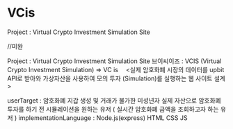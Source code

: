 # VCis
Project : Virtual Crypto Investment Simulation Site

//미완

Project : Virtual Crypto Investment Simulation Site
브이씨이즈 : VCIS (Virtual Crypto Investment Simulation) => VC is
 <실제 암호화폐 시장의 데이터를 upbit API로 받아와 가상자산을 사용하여 모의 투자 (Simulation)를 실행하는 웹 사이트 설계>

userTarget : 
암호화폐 지갑 생성 및 거래가 불가한 미성년자
실제 자산으로 암호화폐 투자를 하기 전 시뮬레이션을 원하는 유저
( 실시간 암호화폐 금액을 조회하고자 하는 유저 )
implementationLanguage : ⁠Node.js(express) HTML CSS JS 

